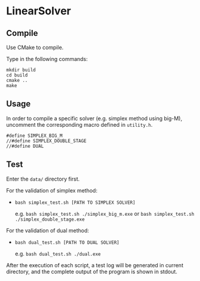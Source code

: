 # LinearSolver

## Compile

Use CMake to compile.

Type in the following commands:

```
mkdir build
cd build
cmake ..
make
```

## Usage

In order to compile a specific solver (e.g. simplex method using big-M), uncomment the corresponding macro defined in `utility.h`.

```
#define SIMPLEX_BIG_M
//#define SIMPLEX_DOUBLE_STAGE
//#define DUAL
```

## Test

Enter the `data/` directory first.

For the validation of simplex method:

- `bash simplex_test.sh [PATH TO SIMPLEX SOLVER]`

  e.g. `bash simplex_test.sh ./simplex_big_m.exe` or `bash simplex_test.sh ./simplex_double_stage.exe`

For the validation of dual method:

- `bash dual_test.sh [PATH TO DUAL SOLVER]`

  e.g. `bash dual_test.sh ./dual.exe`



After the execution of each script, a test log will be generated in current directory, and the complete output of the program is shown in stdout.